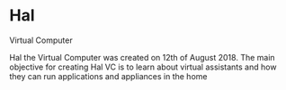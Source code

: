 # Hal
Virtual Computer

Hal the Virtual Computer was created on 12th of August 2018. 
The main objective for creating Hal VC is to learn about virtual assistants and how they can run applications and appliances in the home

